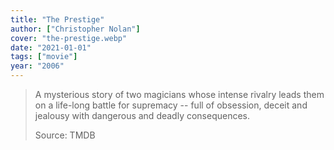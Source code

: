 ```yaml
---
title: "The Prestige"
author: ["Christopher Nolan"]
cover: "the-prestige.webp"
date: "2021-01-01"
tags: ["movie"]
year: "2006"
---
```


> A mysterious story of two magicians whose intense rivalry leads them on a life-long battle for supremacy -- full of obsession, deceit and jealousy with dangerous and deadly consequences.
>
> Source: TMDB
